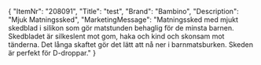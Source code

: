{
  "ItemNr": "208091",
  "Title": "test",
  "Brand": "Bambino",
  "Description": "Mjuk Matningssked",
  "MarketingMessage": "Matningssked med mjukt skedblad i silikon som gör matstunden behaglig för de minsta barnen. Skedbladet är silkeslent mot gom, haka och kind och skonsam mot tänderna. Det långa skaftet gör det lätt att nå ner i barnmatsburken. Skeden är perfekt för D-droppar."
}